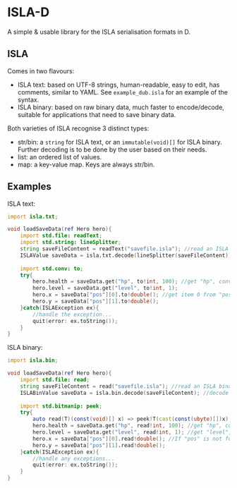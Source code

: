 # ISLA-D
A simple & usable library for the ISLA serialisation formats in D.

## ISLA
Comes in two flavours:
- ISLA text: based on UTF-8 strings, human-readable, easy to edit, has comments, similar to YAML. See `example_dub.isla` for an example of the syntax.
- ISLA binary: based on raw binary data, much faster to encode/decode, suitable for applications that need to save binary data.

Both varieties of ISLA recognise 3 distinct types:
- str/bin: a `string` for ISLA text, or an `immutable(void)[]` for ISLA binary. Further decoding is to be done by the user based on their needs.
- list: an ordered list of values.
- map: a key-value map. Keys are always str/bin.

## Examples
ISLA text:
```d
import isla.txt;

void loadSaveData(ref Hero hero){
	import std.file: readText;
	import std.string: lineSplitter;
	string saveFileContent = readText("savefile.isla"); //read an ISLA text file
	ISLAValue saveData = isla.txt.decode(lineSplitter(saveFileContent)); //decode the text into an ISLAValue
	
	import std.conv: to;
	try{
		hero.health = saveData.get("hp", to!int, 100); //get "hp", converted to int. If "hp" is not found, default to `100`
		hero.level = saveData.get("level", to!int, 1);
		hero.x = saveData["pos"][0].to!double(); //get item 0 from "pos", converted to double. If "pos" is not found, an ISLAException will be thrown.
		hero.y = saveData["pos"][1].to!double();
	}catch(ISLAException ex){
		//handle the exception...
		quit(error: ex.toString());
	}
}
```

ISLA binary:
```d
import isla.bin;

void loadSaveData(ref Hero hero){
	import std.file: read;
	string saveFileContent = read("savefile.isla"); //read an ISLA binary file
	ISLABinValue saveData = isla.bin.decode(saveFileContent); //decode the binary data into an ISLABinValue
	
	import std.bitmanip: peek;
	try{
		auto read(T)(const(void)[] x) => peek!T(cast(const(ubyte)[])x);
		hero.health = saveData.get("hp", read!int, 100); //get "hp", converted to int. If "hp" is not found, default to `100`
		hero.level = saveData.get("level", read!int, 1); //get "level", converted to int. If "level" is not found, default to `1`
		hero.x = saveData["pos"][0].read!double(); //If "pos" is not found, an ISLAMapKeyException will be thrown.
		hero.y = saveData["pos"][1].read!double();
	}catch(ISLAException ex){
		//handle any exceptions...
		quit(error: ex.toString());
	}
}
```